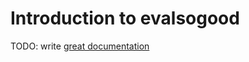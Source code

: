 # Introduction to evalsogood

TODO: write [great documentation](http://jacobian.org/writing/great-documentation/what-to-write/)
